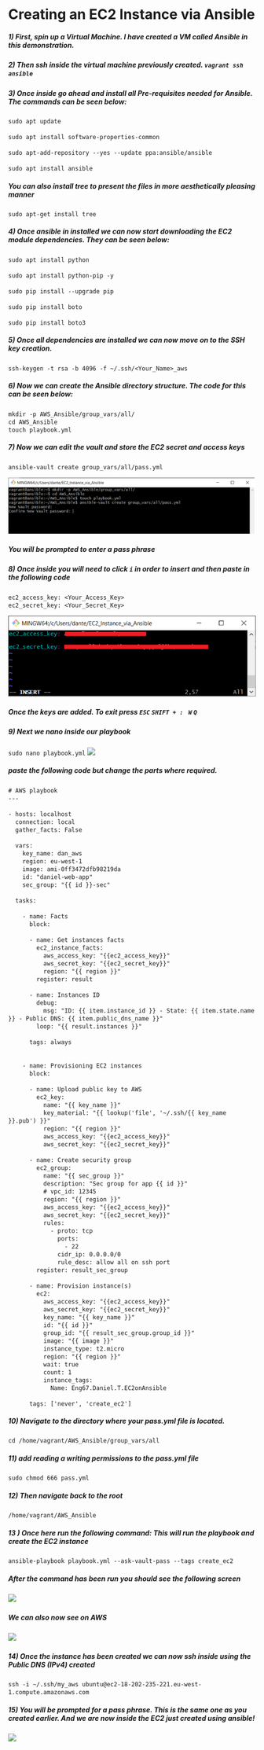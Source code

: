 # Creating an EC2 Instance via Ansible

##### 1) First, spin up a Virtual Machine. I have created a VM called Ansible in this demonstration.

##### 2) Then ssh inside the virtual machine previously created. ``` vagrant ssh ansible ```

##### 3) Once inside go ahead and install all Pre-requisites needed for Ansible. The commands can be seen below:

```
sudo apt update

sudo apt install software-properties-common

sudo apt-add-repository --yes --update ppa:ansible/ansible

sudo apt install ansible
```
##### You can also install tree to present the files in more aesthetically pleasing manner
```
sudo apt-get install tree
``` 

##### 4) Once ansible in installed we can now start downloading the EC2 module dependencies. They can be seen below:
```
sudo apt install python

sudo apt install python-pip -y

sudo pip install --upgrade pip

sudo pip install boto

sudo pip install boto3
```
##### 5) Once all dependencies are installed we can now move on to the SSH key creation.

```
ssh-keygen -t rsa -b 4096 -f ~/.ssh/<Your_Name>_aws
```

##### 6) Now we can create the Ansible directory structure. The code for this can be seen below:
```
mkdir -p AWS_Ansible/group_vars/all/
cd AWS_Ansible
touch playbook.yml
```

##### 7) Now we can edit the vault and store the EC2 secret and access keys
```
ansible-vault create group_vars/all/pass.yml
```
![](images/1.png)
##### You will be prompted to enter a pass phrase 

##### 8) Once inside you will need to click ```i``` in order to insert and then paste in the following code
```
ec2_access_key: <Your_Access_Key>                                     
ec2_secret_key: <Your_Secret_Key>
```
![](images/2.png)

##### Once the keys are added. To exit press ```ESC``` ```SHIFT + : ``` ```W``` ```Q```

##### 9) Next we nano inside our playbook
``` sudo nano playbook.yml ```
![](images/3.png)

##### paste the following code but change the parts where required.

```
# AWS playbook
---

- hosts: localhost
  connection: local
  gather_facts: False

  vars:
    key_name: dan_aws
    region: eu-west-1
    image: ami-0ff3472dfb98219da
    id: "daniel-web-app"
    sec_group: "{{ id }}-sec"

  tasks:

    - name: Facts
      block:

      - name: Get instances facts
        ec2_instance_facts:
          aws_access_key: "{{ec2_access_key}}"
          aws_secret_key: "{{ec2_secret_key}}"
          region: "{{ region }}"
        register: result

      - name: Instances ID
        debug:
          msg: "ID: {{ item.instance_id }} - State: {{ item.state.name }} - Public DNS: {{ item.public_dns_name }}"
        loop: "{{ result.instances }}"

      tags: always


    - name: Provisioning EC2 instances
      block:

      - name: Upload public key to AWS
        ec2_key:
          name: "{{ key_name }}"
          key_material: "{{ lookup('file', '~/.ssh/{{ key_name }}.pub') }}"
          region: "{{ region }}"
          aws_access_key: "{{ec2_access_key}}"
          aws_secret_key: "{{ec2_secret_key}}"

      - name: Create security group
        ec2_group:
          name: "{{ sec_group }}"
          description: "Sec group for app {{ id }}"
          # vpc_id: 12345
          region: "{{ region }}"
          aws_access_key: "{{ec2_access_key}}"
          aws_secret_key: "{{ec2_secret_key}}"
          rules:
            - proto: tcp
              ports:
                - 22
              cidr_ip: 0.0.0.0/0
              rule_desc: allow all on ssh port
        register: result_sec_group

      - name: Provision instance(s)
        ec2:
          aws_access_key: "{{ec2_access_key}}"
          aws_secret_key: "{{ec2_secret_key}}"
          key_name: "{{ key_name }}"
          id: "{{ id }}"
          group_id: "{{ result_sec_group.group_id }}"
          image: "{{ image }}"
          instance_type: t2.micro
          region: "{{ region }}"
          wait: true
          count: 1
          instance_tags:
            Name: Eng67.Daniel.T.EC2onAnsible

      tags: ['never', 'create_ec2']

```

##### 10) Navigate to the directory where your pass.yml file is located.

```
cd /home/vagrant/AWS_Ansible/group_vars/all
```
##### 11) add reading a writing permissions to the pass.yml file

```
sudo chmod 666 pass.yml
```

##### 12) Then navigate back to the root
```
/home/vagrant/AWS_Ansible
```

##### 13 ) Once here run the following command: This will run the playbook and create the EC2 instance

```
ansible-playbook playbook.yml --ask-vault-pass --tags create_ec2
```
##### After the command has been run you should see the following screen

![](images/4.png)

##### We can also now see on AWS 

![](images/5.png)

##### 14) Once the instance has been created we can now ssh inside using the Public DNS (IPv4) created

```
ssh -i ~/.ssh/my_aws ubuntu@ec2-18-202-235-221.eu-west-1.compute.amazonaws.com
```
##### 15) You will be prompted for a pass phrase. This is the same one as you created earlier. And we are now inside the EC2 just created using ansible!

![](images/6.png)
